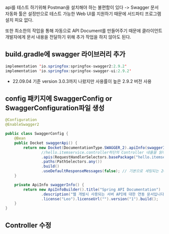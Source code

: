 api를 테스트 하기위해 Postman을 설치해야 하는 불편함이 있다 -> Swagger 문서 자동화 툴은 설정만으로 테스트 가능한 Web UI를 지원하기 때문에 서드파티 프로그램 설치 피요 없다.

또한 최소한의 작업을 통해 자동으로 API Document를 만들어주기 때문에 클라이언트 개발자에게 문서 내용을 전달하기 위해 추가 작업을 하지 않아도 된다.

## build.gradle에 swagger 라이브러리 추가

```java
implementation 'io.springfox:springfox-swagger2:2.9.2'
implementation 'io.springfox:springfox-swagger-ui:2.9.2'
```

* 22.09.04 기준 version 3.0.3까지 나왔지만 사용률이 높은 2.9.2 버전 사용

## config 패키지에 SwaggerConfig or SwaggerConfiguration파일 생성

```java
@Configuration
@EnableSwagger2

public class SwaggerConfig {
    @Bean
    public Docket swaggerApi() {
        return new Docket(DocumentationType.SWAGGER_2).apiInfo(swaggerInfo()).select()
                //hello.itemservice.controller하단의 Controller 내욜을 읽어 mapping 된 resource들을 문서화 시킨다.
                .apis(RequestHandlerSelectors.basePackage("hello.itemservice.controller"))
                .paths(PathSelectors.any())
                .build()
                .useDefaultResponseMessages(false); // 기본으로 세팅되는 200,401,403,404 메시지를 표시 하지 않음
    }

    private ApiInfo swaggerInfo() {
        return new ApiInfoBuilder().title("Spring API Documentation")
                .description("웹 개발시 사용되는 서버 API에 대한 연동 문서입니다")
                .license("Leo").licenseUrl("").version("1").build();
    }
}
```

## Controller 수정


